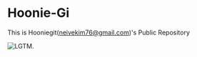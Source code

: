 # Hoonie-Gi

This is Hooniegit(neivekim76@gmail.com)'s Public Repository

![LGTM](https://i.lgtm.fun/2fsr.png).
